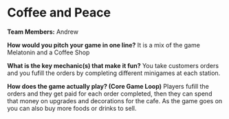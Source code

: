# Coffee and Peace

**Team Members:** Andrew

**How would you pitch your game in one line?**
It is a mix of the game Melatonin and a Coffee Shop

**What is the key mechanic(s) that make it fun?**
You take customers orders and you fufill the orders by completing different minigames at each station.

**How does the game actually play? (Core Game Loop)**
Players fufill the orders and they get paid for each order completed, then they can spend that money on upgrades and decorations for the cafe. As the game goes on you can also buy more foods or drinks to sell.
